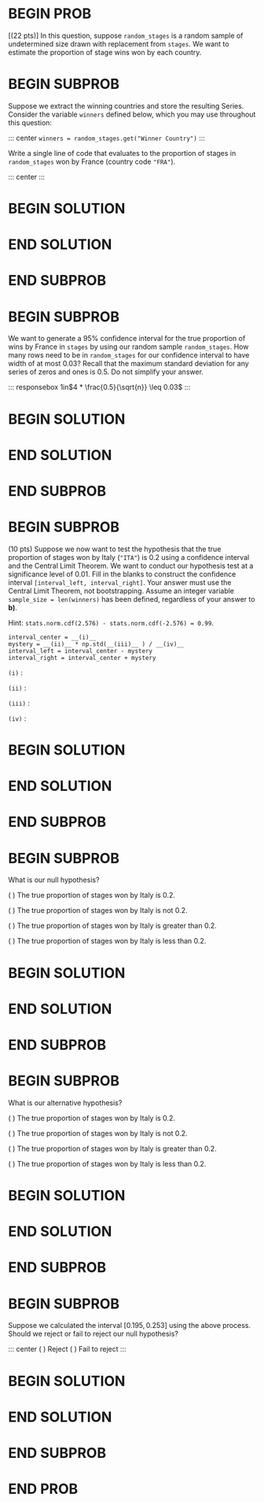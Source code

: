 # BEGIN PROB

\[(22 pts)\] In this question, suppose `random_stages` is a random
sample of undetermined size drawn with replacement from `stages`. We
want to estimate the proportion of stage wins won by each country.

# BEGIN SUBPROB

Suppose we extract the winning countries and store the resulting Series.
Consider the variable `winners` defined below, which you may use
throughout this question:

::: center
`winners = random_stages.get("Winner Country")`
:::

Write a single line of code that evaluates to the proportion of stages
in `random_stages` won by France (country code `"FRA"`).

::: center
:::

# BEGIN SOLUTION

# END SOLUTION

# END SUBPROB

# BEGIN SUBPROB

We want to generate a 95% confidence interval for the true proportion of
wins by France in `stages` by using our random sample `random_stages`.
How many rows need to be in `random_stages` for our confidence interval
to have width of at most 0.03? Recall that the maximum standard
deviation for any series of zeros and ones is 0.5. Do not simplify your
answer.

::: responsebox
1in$4 * \frac{0.5}{\sqrt{n}} \leq 0.03$
:::

# BEGIN SOLUTION

# END SOLUTION

# END SUBPROB

# BEGIN SUBPROB

(10 pts) Suppose we now want to test the hypothesis that the true
proportion of stages won by Italy (`"ITA"`) is $0.2$ using a confidence
interval and the Central Limit Theorem. We want to conduct our
hypothesis test at a significance level of 0.01. Fill in the blanks to
construct the confidence interval `[interval_left, interval_right]`.
Your answer must use the Central Limit Theorem, not bootstrapping.
Assume an integer variable `sample_size = len(winners)` has been
defined, regardless of your answer to **b)**.

Hint: `stats.norm.cdf(2.576) - stats.norm.cdf(-2.576) = 0.99`.

    interval_center = __(i)__
    mystery = __(ii)__ * np.std(__(iii)__ ) / __(iv)__
    interval_left = interval_center - mystery
    interval_right = interval_center + mystery

`(i)` :

`(ii)` :

`(iii)` :

`(iv)` :

# BEGIN SOLUTION

# END SOLUTION

# END SUBPROB

# BEGIN SUBPROB

What is our null hypothesis?

( ) The true proportion of stages won by Italy is 0.2.

( ) The true proportion of stages won by Italy is not 0.2.

( ) The true proportion of stages won by Italy is greater than 0.2.

( ) The true proportion of stages won by Italy is less than 0.2.

# BEGIN SOLUTION

# END SOLUTION

# END SUBPROB

# BEGIN SUBPROB

What is our alternative hypothesis?

( ) The true proportion of stages won by Italy is 0.2.

( ) The true proportion of stages won by Italy is not 0.2.

( ) The true proportion of stages won by Italy is greater than 0.2.

( ) The true proportion of stages won by Italy is less than 0.2.

# BEGIN SOLUTION

# END SOLUTION

# END SUBPROB

# BEGIN SUBPROB

Suppose we calculated the interval $[0.195, 0.253]$ using the above
process. Should we reject or fail to reject our null hypothesis?

::: center
( ) Reject ( ) Fail to reject
:::

# BEGIN SOLUTION

# END SOLUTION

# END SUBPROB

# END PROB